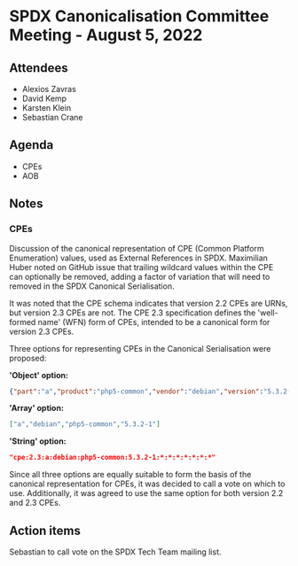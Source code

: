 # SPDX Canonicalisation Committee Meeting - August 5, 2022

## Attendees

* Alexios Zavras
* David Kemp
* Karsten Klein
* Sebastian Crane

## Agenda

* CPEs
* AOB

## Notes

### CPEs

Discussion of the canonical representation of CPE (Common Platform Enumeration) values, used as External References in SPDX.
Maximilian Huber noted on GitHub issue that trailing wildcard values within the CPE can optionally be removed, adding a factor of variation that will need to removed in the SPDX Canonical Serialisation.

It was noted that the CPE schema indicates that version 2.2 CPEs are URNs, but version 2.3 CPEs are not.
The CPE 2.3 specification defines the 'well-formed name' (WFN) form of CPEs, intended to be a canonical form for version 2.3 CPEs.

Three options for representing CPEs in the Canonical Serialisation were proposed:

**'Object' option:**

``` json
{"part":"a","product":"php5-common","vendor":"debian","version":"5.3.2-1"}
```

**'Array' option:**

``` json
["a","debian","php5-common","5.3.2-1"]
```

**'String' option:**

``` json
"cpe:2.3:a:debian:php5-common:5.3.2-1:*:*:*:*:*:*:*"
```

Since all three options are equally suitable to form the basis of the canonical representation for CPEs, it was decided to call a vote on which to use.
Additionally, it was agreed to use the same option for both version 2.2 and 2.3 CPEs.

## Action items

Sebastian to call vote on the SPDX Tech Team mailing list.
